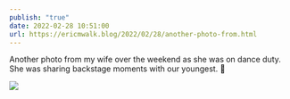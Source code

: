 ```yaml
---
publish: "true"
date: 2022-02-28 10:51:00
url: https://ericmwalk.blog/2022/02/28/another-photo-from.html
---
```


Another photo from my wife over the weekend as she was on dance duty. She was sharing backstage moments with our youngest. 💃

![](https://ericmwalk.blog/uploads/2022/2c33bf4104.jpg)